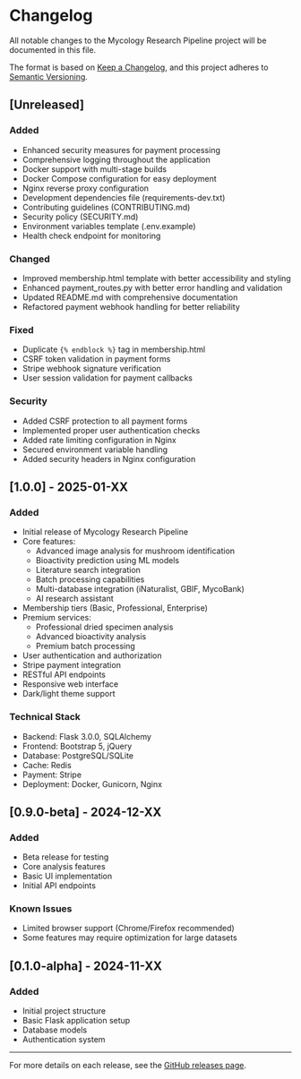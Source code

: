 # Changelog

All notable changes to the Mycology Research Pipeline project will be documented in this file.

The format is based on [Keep a Changelog](https://keepachangelog.com/en/1.0.0/),
and this project adheres to [Semantic Versioning](https://semver.org/spec/v2.0.0.html).

## [Unreleased]

### Added
- Enhanced security measures for payment processing
- Comprehensive logging throughout the application
- Docker support with multi-stage builds
- Docker Compose configuration for easy deployment
- Nginx reverse proxy configuration
- Development dependencies file (requirements-dev.txt)
- Contributing guidelines (CONTRIBUTING.md)
- Security policy (SECURITY.md)
- Environment variables template (.env.example)
- Health check endpoint for monitoring

### Changed
- Improved membership.html template with better accessibility and styling
- Enhanced payment_routes.py with better error handling and validation
- Updated README.md with comprehensive documentation
- Refactored payment webhook handling for better reliability

### Fixed
- Duplicate `{% endblock %}` tag in membership.html
- CSRF token validation in payment forms
- Stripe webhook signature verification
- User session validation for payment callbacks

### Security
- Added CSRF protection to all payment forms
- Implemented proper user authentication checks
- Added rate limiting configuration in Nginx
- Secured environment variable handling
- Added security headers in Nginx configuration

## [1.0.0] - 2025-01-XX

### Added
- Initial release of Mycology Research Pipeline
- Core features:
  - Advanced image analysis for mushroom identification
  - Bioactivity prediction using ML models
  - Literature search integration
  - Batch processing capabilities
  - Multi-database integration (iNaturalist, GBIF, MycoBank)
  - AI research assistant
- Membership tiers (Basic, Professional, Enterprise)
- Premium services:
  - Professional dried specimen analysis
  - Advanced bioactivity analysis
  - Premium batch processing
- User authentication and authorization
- Stripe payment integration
- RESTful API endpoints
- Responsive web interface
- Dark/light theme support

### Technical Stack
- Backend: Flask 3.0.0, SQLAlchemy
- Frontend: Bootstrap 5, jQuery
- Database: PostgreSQL/SQLite
- Cache: Redis
- Payment: Stripe
- Deployment: Docker, Gunicorn, Nginx

## [0.9.0-beta] - 2024-12-XX

### Added
- Beta release for testing
- Core analysis features
- Basic UI implementation
- Initial API endpoints

### Known Issues
- Limited browser support (Chrome/Firefox recommended)
- Some features may require optimization for large datasets

## [0.1.0-alpha] - 2024-11-XX

### Added
- Initial project structure
- Basic Flask application setup
- Database models
- Authentication system

---

For more details on each release, see the [GitHub releases page](https://github.com/yourusername/MycologyResearchPipeline/releases). 